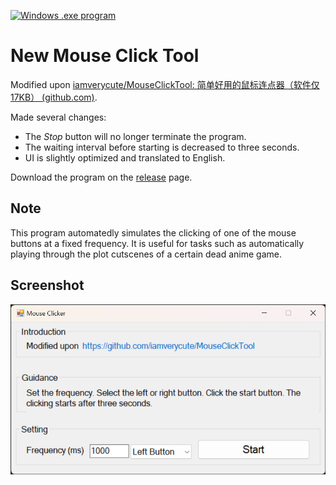 [![Windows .exe program](https://raster.shields.io/badge/Windows%20.exe-program-blue.png)](https://ru.wikipedia.org/wiki/.EXE)

# New Mouse Click Tool

Modified upon [iamverycute/MouseClickTool: 简单好用的鼠标连点器（软件仅17KB） (github.com)](https://github.com/iamverycute/MouseClickTool).

Made several changes:

- The *Stop* button will no longer terminate the program.
- The waiting interval before starting is decreased to three seconds.
- UI is slightly optimized and translated to English.

Download the program on the [release](https://github.com/paimoooon/New-Mouse-Click-Tool/releases) page.

## Note

This program automatedly simulates the clicking of one of the mouse buttons at a fixed frequency. It is useful for tasks such as automatically playing through the plot cutscenes of a certain dead anime game.


## Screenshot

![1689073002307](image/README/1689073002307.png)
